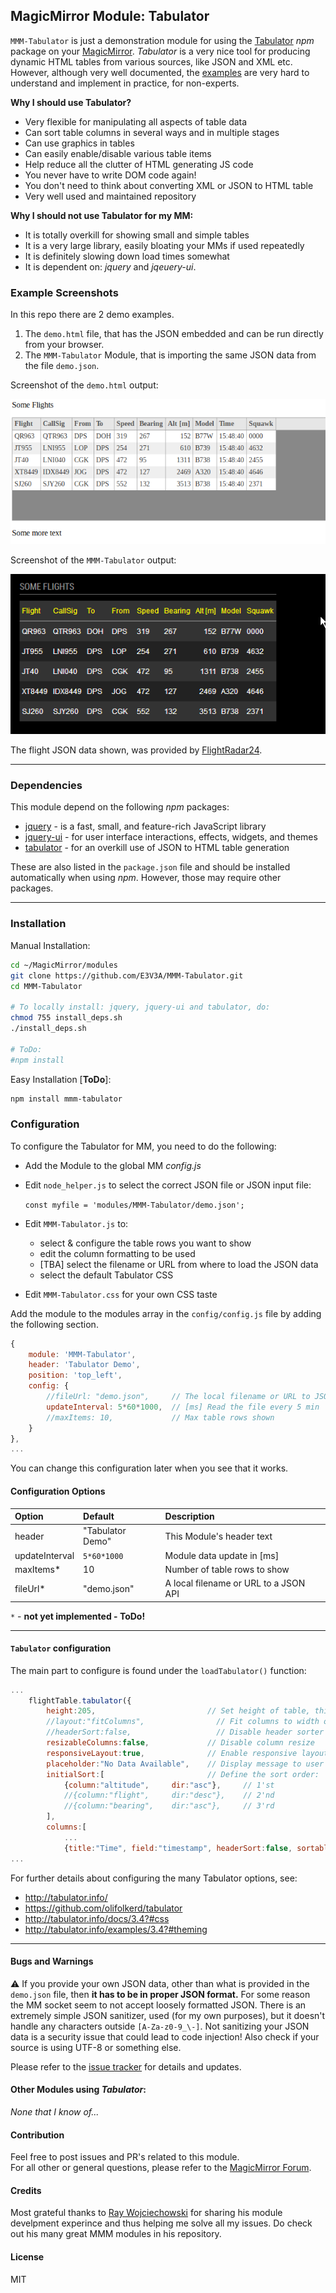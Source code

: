 ## MagicMirror Module: Tabulator

`MMM-Tabulator` is just a demonstration module for using the [Tabulator](http://tabulator.info/) *npm* package on your [MagicMirror](https://github.com/MichMich/MagicMirror). 
*Tabulator* is a very nice tool for producing dynamic HTML tables from various sources, like JSON and XML etc. 
However, although very well documented, the [examples](http://tabulator.info/examples/) are very hard to understand and implement in practice, 
for non-experts. 

**Why I should use Tabulator?**

* Very flexible for manipulating all aspects of table data
* Can sort table columns in several ways and in multiple stages
* Can use graphics in tables
* Can easily enable/disable various table items
* Help reduce all the clutter of HTML generating JS code
* You never have to write DOM code again!
* You don't need to think about converting XML or JSON to HTML table
* Very well used and maintained repository


**Why I should not use Tabulator for my MM:**

* It is totally overkill for showing small and simple tables
* It is a very large library, easily bloating your MMs if used repeatedly
* It is definitely slowing down load times somewhat
* It is dependent on:  *jquery* and *jqeuery-ui*. 


### Example Screenshots

In this repo there are 2 demo examples.

1. The `demo.html` file, that has the JSON embedded and can be run directly from your browser.
2. The `MMM-Tabulator` Module, that is importing the same JSON data from the file `demo.json`.

Screenshot of the `demo.html` output:

![Full](demo1.png)

Screenshot of the `MMM-Tabulator` output:

![Full](demo2.png)


The flight JSON data shown, was provided by [FlightRadar24](https://www.flightradar24.com/). 

---


### Dependencies

This module depend on the following *npm* packages:

* [jquery](https://github.com/jquery/jquery)  - is a fast, small, and feature-rich JavaScript library
* [jquery-ui](https://github.com/jquery/jquery-ui)  - for user interface interactions, effects, widgets, and themes
* [tabulator](https://github.com/olifolkerd/tabulator) - for an overkill use of JSON to HTML table generation


These are also listed in the `package.json` file and should be installed automatically when using *npm*.
However, those may require other packages. 

---


### Installation

Manual Installation:

```bash
cd ~/MagicMirror/modules
git clone https://github.com/E3V3A/MMM-Tabulator.git
cd MMM-Tabulator

# To locally install: jquery, jquery-ui and tabulator, do:
chmod 755 install_deps.sh
./install_deps.sh

# ToDo:
#npm install
```

Easy Installation [**ToDo**]:


```bash
npm install mmm-tabulator
```

### Configuration 

To configure the Tabulator for MM, you need to do the following:

* Add the Module to the global MM *config.js* 
* Edit `node_helper.js` to select the correct JSON file or JSON input file:  

   `const myfile = 'modules/MMM-Tabulator/demo.json';`

* Edit `MMM-Tabulator.js` to:
    - select & configure the table rows you want to show
    - edit the column formatting to be used
    - [TBA] select the filename or URL from where to load the JSON data
    - select the default Tabulator CSS
* Edit `MMM-Tabulator.css` for your own CSS taste

Add the module to the modules array in the `config/config.js` file by adding the following section. 

```javascript
{
    module: 'MMM-Tabulator',
    header: 'Tabulator Demo',
    position: 'top_left',
    config: {
        //fileUrl: "demo.json",     // The local filename or URL to JSON source
        updateInterval: 5*60*1000,  // [ms] Read the file every 5 min
        //maxItems: 10,             // Max table rows shown
    }
},
...
```

You can change this configuration later when you see that it works.


#### Configuration Options


| Option         | Default          | Description |
|:-------------- |:---------------- |:------------| 
| header         | "Tabulator Demo" | This Module's header text |
| updateInterval | `5*60*1000`      | Module data update in [ms] |
| maxItems*      | 10               | Number of table rows to show |
| fileUrl*       | "demo.json"      | A local filename or URL to a JSON API |

`*` - **not yet implemented - ToDo!**

---

#### `Tabulator` configuration

The main part to configure is found under the `loadTabulator()` function:

```javascript
...
    flightTable.tabulator({
        height:205,                         // Set height of table, this enables the Virtual DOM and improves render speed
        //layout:"fitColumns",                // Fit columns to width of table (optional)
        //headerSort:false,                   // Disable header sorter
        resizableColumns:false,             // Disable column resize
        responsiveLayout:true,              // Enable responsive layouts
        placeholder:"No Data Available",    // Display message to user on empty table
        initialSort:[                       // Define the sort order:
            {column:"altitude",     dir:"asc"},     // 1'st
            //{column:"flight",     dir:"desc"},    // 2'nd
            //{column:"bearing",    dir:"asc"},     // 3'rd
        ],
        columns:[
            ...
            {title:"Time", field:"timestamp", headerSort:false, sortable:false, visible:false, responsive:1, formatter:"ep2time"},
...

```


For further details about configuring the many Tabulator options, see:

* http://tabulator.info/
* https://github.com/olifolkerd/tabulator
* http://tabulator.info/docs/3.4?#css
* http://tabulator.info/examples/3.4?#theming

---

#### Bugs and Warnings

:warning: If you provide your own JSON data, other than what is provided in the `demo.json` 
file, then **it has to be in proper JSON format.** For some reason the MM socket seem to not 
accept loosely formatted JSON. There is an extremely simple JSON sanitizer, used (for my own 
purposes), but it doesn't handle any characters outside `[A-Za-z0-9_\-]`. Not sanitizing your
JSON data is a security issue that could lead to code injection! Also check if your source
is using UTF-8 or something else. 

Please refer to the [issue tracker](https://github.com/E3V3A/MMM-Tabulator/issues) for details and updates.


#### Other Modules using *Tabulator*:

*None that I know of...*


#### Contribution

Feel free to post issues and PR's related to this module.  
For all other or general questions, please refer to the [MagicMirror Forum](https://forum.magicmirror.builders/).

#### Credits 

Most grateful thanks to [Ray Wojciechowski](https://github.com/raywo) for sharing his 
module develpment experince and thus helping me solve all my issues. Do check out his 
many great MMM modules in his repository.


#### License 

MIT 
